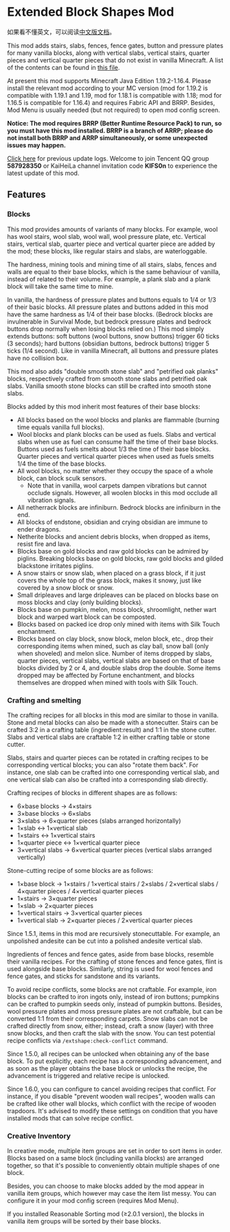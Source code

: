 # Extended Block Shapes Mod

如果看不懂英文，可以阅读[中文版文档](README.md)。

This mod adds stairs, slabs, fences, fence gates, button and pressure plates for many vanilla blocks, along with vertical slabs, vertical stairs, quarter pieces and vertical quarter pieces that do not exist in vanilla Minecraft. A list of the contents can be found in [this file](BlockList.md).

At present this mod supports Minecraft Java Edition 1.19.2-1.16.4. Please install the relevant mod according to your MC version (mod for 1.19.2 is compatible with 1.19.1 and 1.19, mod for 1.18.1 is compatible with 1.18; mod for 1.16.5 is compatible for 1.16.4) and requires Fabric API and BRRP. Besides, Mod Menu is usually needed (but not required) to open mod config screen.

**Notice: The mod requires BRRP (Better Runtime Resource Pack) to run, so you must have this mod installed. BRRP is a branch of ARRP; please do not install both BRRP and ARRP simultaneously, or some unexpected issues may happen.**

[Click here](UpdateLog.md) for previous update logs. Welcome to join Tencent QQ group **587928350** or KaiHeiLa channel invitation code **KlFS0n** to experience the latest update of this mod.

## Features

### Blocks

This mod provides amounts of variants of many blocks. For example, wool has wool stairs, wool slab, wool wall, wool pressure plate, etc. Vertical stairs, vertical slab, quarter piece and vertical quarter piece are added by the mod; these blocks, like regular stairs and slabs, are waterloggable.

The hardness, mining tools and mining time of all stairs, slabs, fences and walls are equal to their base blocks, which is the same behaviour of vanilla, instead of related to their volume. For example, a plank slab and a plank block will take the same time to mine.

In vanilla, the hardness of pressure plates and buttons equals to 1/4 or 1/3 of their basic blocks. All pressure plates and buttons added in this mod have the same hardness as 1/4 of their base blocks. (Bedrock blocks are invulnerable in Survival Mode, but bedrock pressure plates and bedrock buttons drop normally when losing blocks relied on.) This mod simply extends buttons: soft buttons (wool buttons, snow buttons) trigger 60 ticks (3 seconds); hard buttons (obsidian buttons, bedrock buttons) trigger 5 ticks (1/4 second). Like in vanilla Minecraft, all buttons and pressure plates have no collision box.

This mod also adds "double smooth stone slab" and "petrified oak planks" blocks, respectively crafted from smooth stone slabs and petrified oak slabs. Vanilla smooth stone blocks can still be crafted into smooth stone slabs.

Blocks added by this mod inherit most features of their base blocks:

- All blocks based on the wool blocks and planks are flammable (burning time equals vanilla full blocks).
- Wool blocks and plank blocks can be used as fuels. Slabs and vertical slabs when use as fuel can consume half the time of their base blocks. Buttons used as fuels smelts about 1/3 the time of their base blocks. Quarter pieces and vertical quarter pieces when used as fuels smelts 1/4 the time of the base blocks.
- All wool blocks, no matter whether they occupy the space of a whole block, can block sculk sensors.
    - Note that in vanilla, wool carpets dampen vibrations but cannot occlude signals. However, all woolen blocks in this mod occlude all vibration signals.
- All netherrack blocks are infiniburn. Bedrock blocks are infiniburn in the end.
- All blocks of endstone, obsidian and crying obsidian are immune to ender dragons.
- Netherite blocks and ancient debris blocks, when dropped as items, resist fire and lava.
- Blocks base on gold blocks and raw gold blocks can be admired by piglins. Breaking blocks base on gold blocks, raw gold blocks and gilded blackstone irritates piglins.
- A snow stairs or snow slab, when placed on a grass block, if it just covers the whole top of the grass block, makes it snowy, just like covered by a snow block or snow.
- Small dripleaves and large dripleaves can be placed on blocks base on moss blocks and clay (only building blocks).
- Blocks base on pumpkin, melon, moss block, shroomlight, nether wart block and warped wart block can be composted.
- Blocks based on packed ice drop only mined with items with Silk Touch enchantment.
- Blocks based on clay block, snow block, melon block, etc., drop their corresponding items when mined, such as clay ball, snow ball (only when shoveled) and melon slice. Number of items dropped by slabs, quarter pieces, vertical slabs, vertical slabs are based on that of base blocks divided by 2 or 4, and double slabs drop the double. Some items dropped may be affected by Fortune enchantment, and blocks themselves are dropped when mined with tools with Silk Touch.

### Crafting and smelting

The crafting recipes for all blocks in this mod are similar to those in vanilla. Stone and metal blocks can also be made with a stonecutter. Stairs can be crafted 3:2 in a crafting table (ingredient:result) and 1:1 in the stone cutter. Slabs and vertical slabs are craftable 1:2 in either crafting table or stone cutter.

Slabs, stairs and quarter pieces can be rotated in crafting recipes to be corresponding vertical blocks; you can also "rotate them back". For instance, one slab can be crafted into one corresponding vertical slab, and one vertical slab can also be crafted into a corresponding slab directly.

Crafting recipes of blocks in different shapes are as follows:

- 6×base blocks → 4×stairs
- 3×base blocks → 6×slabs
- 3×slabs → 6×quarter pieces (slabs arranged horizontally)
- 1×slab ↔ 1×vertical slab
- 1×stairs ↔ 1×vertical stairs
- 1×quarter piece ↔ 1×vertical quarter piece
- 3×vertical slabs → 6×vertical quarter pieces (vertical slabs arranged vertically)

Stone-cutting recipe of some blocks are as follows:

- 1×base block → 1×stairs / 1×vertical stairs / 2×slabs / 2×vertical slabs / 4×quarter pieces / 4×vertical quarter pieces
- 1×stairs → 3×quarter pieces
- 1×slab → 2×quarter pieces
- 1×vertical stairs → 3×vertical quarter pieces
- 1×vertical slab → 2×quarter pieces / 2×vertical quarter pieces

Since 1.5.1, items in this mod are recursively stonecuttable. For example, an unpolished andesite can be cut into a polished andesite vertical slab.

Ingredients of fences and fence gates, aside from base blocks, resemble their vanilla recipes. For the crafting of stone fences and fence gates, flint is used alongside base blocks. Similarly, string is used for wool fences and fence gates, and sticks for sandstone and its variants.

To avoid recipe conflicts, some blocks are not craftable. For example, iron blocks can be crafted to iron ingots only, instead of iron buttons; pumpkins can be crafted to pumpkin seeds only, instead of pumpkin buttons. Besides, wool pressure plates and moss pressure plates are not craftable, but can be converted 1:1 from their corresponding carpets. Snow slabs can not be crafted directly from snow, either; instead, craft a snow (layer) with three snow blocks, and then craft the slab with the snow. You can test potential recipe conflicts via `/extshape:check-conflict` command.

Since 1.5.0, all recipes can be unlocked when obtaining any of the base block. To put explicitly, each recipe has a corresponding advancement, and as soon as the player obtains the base block or unlocks the recipe, the advancement is triggered and relative recipe is unlocked.

Since 1.6.0, you can configure to cancel avoiding recipes that conflict. For instance, if you disable "prevent wooden wall recipes", wooden walls can be crafted like other wall blocks, which conflict with the recipe of wooden trapdoors. It's advised to modify these settings on condition that you have installed mods that can solve recipe conflict.

### Creative Inventory

In creative mode, multiple item groups are set in order to sort items in order. Blocks based on a same block (including vanilla blocks) are arranged together, so that it's possible to conveniently obtain multiple shapes of one block.

Besides, you can choose to make blocks added by the mod appear in vanilla item groups, which however may case the item list messy. You can configure it in your mod config screen (requires Mod Menu).

If you installed Reasonable Sorting mod (≥2.0.1 version), the blocks in vanilla item groups will be sorted by their base blocks.